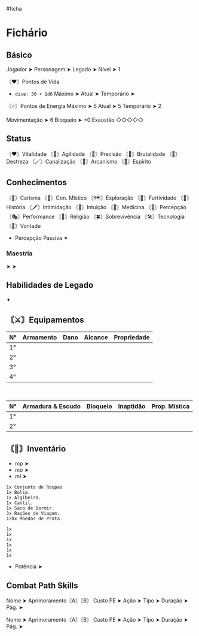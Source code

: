#ficha

# Fichário
## Básico
Jogador ➤ 
Personagem ➤ 
Legado ➤ 
Nível ➤ 1

〘❤️〙Pontos de Vida
-  `dice: 30 + 1d6`
Máximo ➤ 
Atual ➤ 
Temporário ➤ 

〘⭐〙Pontos de Energia
Máximo ➤ 5
Atual ➤ 5
Temporário ➤ 2

Movimentação ➤ 6
Bloqueio ➤ +0
Exaustão ◇◇◇◇◇

## Status
〘♥️〙Vitalidade 
〘👟〙Agilidade 
〘🎯〙Precisão 
〘💪〙Brutalidade 
〘🤹〙Destreza 
〘🪄〙Canalização 
〘🧙〙Arcanismo 
〘🙏〙Espírito 

## Conhecimentos
〘💬〙Carisma 
〘🔮〙Con. Místico 
〘🗺️〙Exploração 
〘🥷〙Furtividade 
〘📒〙História 
〘🗡️〙Intimidação 
〘🤍〙Intuição 
〘🥼〙Medicina 
〘🔎〙Percepção 
〘🎭〙Performance 
〘💠〙Religião 
〘🍀〙Sobrevivência 
〘🛠️〙Tecnologia 
〘🧠〙Vontade 

- Percepção Passiva
✦

### Maestria
 ➤ 
 ➤ 

## Habilidades de Legado
✦

## 〘⚔️〙Equipamentos

| N°  | Armamento | Dano | Alcance | Propriedade |
| --- | --------- | ---- | ------- | ----------- |
| 1°  |           |      |         |             |
| 2°  |           |      |         |             |
| 3°  |           |      |         |             |
| 4°  |           |      |         |             |
<br>

| N° | Armadura & Escudo | Bloqueio | Inaptidão | Prop. Mística |
| --- | --- | --- | --- | --- |
| 1° |  |  |  |  |
| 2° |  |  |  |  |

## 〘🎒〙Inventário
- mp ➤
- mo ➤
- mi ➤
```
1x Conjunto de Roupas 
1x Bolsa. 
1x Algibeira. 
1x Cantil. 
1x Saco de Dormir. 
3x Rações de Viagem. 
120x Moedas de Prata.

1x 
1x 
1x 
1x 
1x 
1x 
```
- Potência ➤

## Combat Path Skills
Nome ➤ 
Aprimoramento〘A〙〘B〙
Custo PE ➤ 
Ação ➤ 
Tipo ➤ 
Duração ➤ 
Pág. ➤ 

Nome ➤ 
Aprimoramento〘A〙〘B〙
Custo PE ➤ 
Ação ➤ 
Tipo ➤ 
Duração ➤ 
Pág. ➤ 
